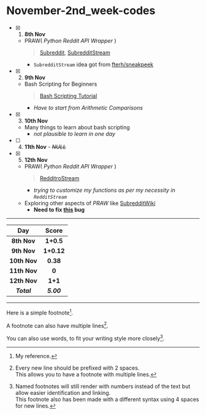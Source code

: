# November-2nd_week-codes

- [x] 1. **8th Nov**
  - PRAW( _Python Reddit API Wrapper_ )
       > [Subreddit](https://praw.readthedocs.io/en/latest/code_overview/models/subreddit.html), [SubredditStream](https://praw.readthedocs.io/en/stable/code_overview/other/subredditstream.html)
       - `SubredditStream` idea got from [fterh/sneakpeek](https://github.com/fterh/sneakpeek/blob/master/main.py)

- [x] 2. **9th Nov**
  - Bash Scripting for Beginners
    > [Bash Scripting Tutorial](https://linuxconfig.org/bash-scripting-tutorial)
    - _Have to start from Arithmetic Comparisons_

- [x] 3. **10th Nov**
  - Many things to learn about bash scripting
    - _not plausible to learn in one day_

- [ ] 4. **11th Nov** - ~~_NULL_~~
- [x] 5. **12th Nov**
  - PRAW( _Python Reddit API Wrapper_ )
    > [RedditroStream](https://praw.readthedocs.io/en/stable/code_overview/other/redditorstream.html)
    - _trying to customize my functions as per my necessity in `RedditStream`_
  - Exploring other aspects of _PRAW_ like [SubredditWiki](https://praw.readthedocs.io/en/stable/code_overview/other/subredditwiki.html)
    - **Need to fix [this](https://github.com/hdmtp-s-basement/Nov-2nd_week_codes/blob/bcf0d6cd8803618196a81aaa1bd72d5be1743bac/RedditorStream_in_PRAW/stream_comment.py#L24) bug**


<hr>
<div align="center">

Day      | Score
:--------------:|:----------------:
**8th Nov** | **1+0.5**
**9th Nov** | **1+0.12**
**10th Nov**| **0.38**
**11th Nov**| **0**
**12th Nov**| **1+1**
***Total***     | ***5.00***
     
</div>
<hr>
<!--Below part needs to be edited-->

Here is a simple footnote[^1].

A footnote can also have multiple lines[^2].  

You can also use words, to fit your writing style more closely[^note].

[^1]: My reference.
[^2]: Every new line should be prefixed with 2 spaces.  
  This allows you to have a footnote with multiple lines.
[^note]:
    Named footnotes will still render with numbers instead of the text but allow easier identification and linking.  
    This footnote also has been made with a different syntax using 4 spaces for new lines.
